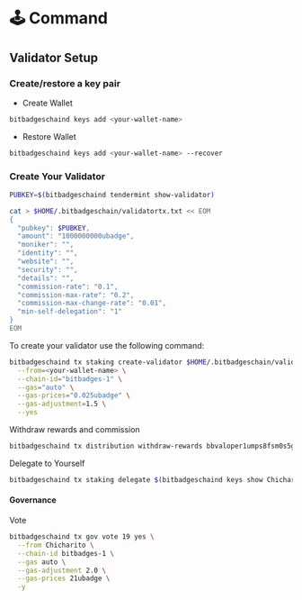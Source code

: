 # 🕹️ Command

## Validator Setup

### Create/restore a key pair[​](https://docs.wardenprotocol.org/operate-a-node/create-a-validator#1-createrestore-a-key-pair) <a href="#id-1-createrestore-a-key-pair" id="id-1-createrestore-a-key-pair"></a>

* Create Wallet

```bash
bitbadgeschaind keys add <your-wallet-name>
```

* Restore Wallet

```bash
bitbadgeschaind keys add <your-wallet-name> --recover
```

### Create Your Validator <a href="#create-your-validator" id="create-your-validator"></a>

```bash
PUBKEY=$(bitbadgeschaind tendermint show-validator)

cat > $HOME/.bitbadgeschain/validatortx.txt << EOM
{
  "pubkey": $PUBKEY,
  "amount": "1000000000ubadge",
  "moniker": "",
  "identity": "", 
  "website": "",
  "security": "",
  "details": "",
  "commission-rate": "0.1",
  "commission-max-rate": "0.2",
  "commission-max-change-rate": "0.01",
  "min-self-delegation": "1"
}
EOM
```

To create your validator use the following command:

```bash
bitbadgeschaind tx staking create-validator $HOME/.bitbadgeschain/validatortx.txt \
  --from=<your-wallet-name> \
  --chain-id="bitbadges-1" \
  --gas="auto" \
  --gas-prices="0.025ubadge" \
  --gas-adjustment=1.5 \
  --yes

```

Withdraw rewards and commission

```bash
bitbadgeschaind tx distribution withdraw-rewards bbvaloper1umps8fsm0s5g2s87y79m74szr8ayf8kcv53qmc --from Chicharito --commission --chain-id bitbadges-1 --gas auto --gas-adjustment 1.5 --gas-prices 21ubadge -y
```

Delegate to Yourself

```bash
bitbadgeschaind tx staking delegate $(bitbadgeschaind keys show Chicharito --bech val -a) 65000000000ubadge --from Chicharito --chain-id bitbadges-1 --gas auto --gas-adjustment 1.5 --gas-prices 21ubadge -y
```

#### Governance <a href="#governance" id="governance"></a>

Vote

```bash
bitbadgeschaind tx gov vote 19 yes \
  --from Chicharito \
  --chain-id bitbadges-1 \
  --gas auto \
  --gas-adjustment 2.0 \
  --gas-prices 21ubadge \
  -y
```

[\
](https://docs.provewithryd.xyz/mainnet/bitbadges/snapshot-and-state-sync)
